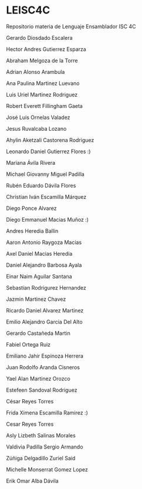 # LEISC4C
Repositorio materia de Lenguaje Ensamblador ISC 4C

Gerardo Diosdado Escalera

Hector Andres Gutierrez Esparza

Abraham Melgoza de la Torre

Adrian Alonso Arambula

Ana Paulina Martinez Luevano

Luis Uriel Martinez Rodriguez

Robert Everett Fillingham Gaeta

José Luis Ornelas Valadez

Jesus Ruvalcaba Lozano

Ahylin Aketzali Castorena Rodriguez 

Leonardo Daniel Gutierrez Flores :)

Mariana Ávila Rivera

Michael Giovanny Miguel Padilla

Rubén Eduardo Dávila Flores

Christian Iván Escamilla Márquez

Diego Ponce Alvarez

Diego Emmanuel Macias Muñoz :)

Andres Heredia Ballin

Aaron Antonio Raygoza Macias

Axel Daniel Macias Heredia

Daniel Alejandro Barbosa Ayala

Einar Naim Aguilar Santana

Sebastian Rodrigurez Hernandez

Jazmin Martinez Chavez

Ricardo Daniel Alvarez Martinez

Emilio Alejandro Garcia Del Alto

Gerardo Castañeda Martin
 
Fabiel Ortega Ruiz
 
Emiliano Jahir Espinoza Herrera 
 
Juan Rodolfo Aranda Cisneros

Yael Alan Martinez Orozco 

Estefeen Sandoval Rodriguez

César Reyes Torres

Frida Ximena Escamilla Ramirez :)

Cesar Reyes Torres

Asly Lizbeth Salinas Morales

Valdivia Padilla Sergio Armando

Zúñiga Delgadillo Zuriel Said

Michelle Monserrat Gomez Lopez 

Erik Omar Alba Dávila

